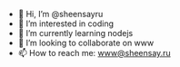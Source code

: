 - 👋 Hi, I’m @sheensayru
- 👀 I’m interested in coding
- 🌱 I’m currently learning nodejs
- 💞️ I’m looking to collaborate on www
- 📫 How to reach me: www@sheensay.ru

<!---
sheensayru/sheensayru is a ✨ special ✨ repository because its `README.md` (this file) appears on your GitHub profile.
You can click the Preview link to take a look at your changes.
--->

